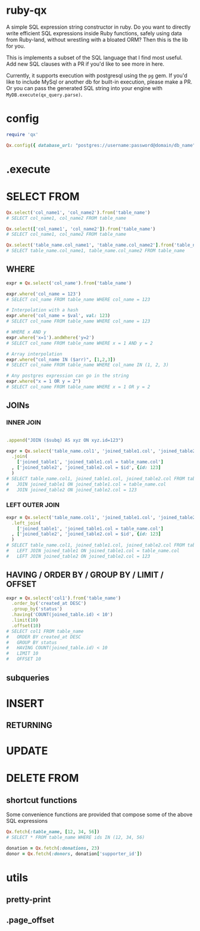 
# ruby-qx

A simple SQL expression string constructor in ruby. Do you want to directly write efficient SQL expressions inside Ruby functions, safely using data from Ruby-land, without wrestling with a bloated ORM? Then this is the lib for you.

This is implements a subset of the SQL language that I find most useful. Add new SQL clauses with a PR if you'd like to see more in here.

Currently, it supports execution with postgresql using the `pg` gem. If you'd like to include MySql or another db for built-in execution, please make a PR. Or you can pass the generated SQL string into your engine with `MyDB.execute(qx_query.parse)`.

# config

```rb
require 'qx'

Qx.config({ database_url: "postgres://username:password@domain/db_name" })
```

# .execute

# SELECT FROM


```rb
Qx.select('col_name1', 'col_name2').from('table_name')
# SELECT col_name1, col_name2 FROM table_name

Qx.select(['col_name1', 'col_name2']).from('table_name')
# SELECT col_name1, col_name2 FROM table_name

Qx.select('table_name.col_name1', 'table_name.col_name2'].from('table_name')
# SELECT table_name.col_name1, table_name.col_name2 FROM table_name
```

## WHERE

```rb
expr = Qx.select('col_name').from('table_name')

expr.where('col_name = 123')
# SELECT col_name FROM table_name WHERE col_name = 123

# Interpolation with a hash
expr.where('col_name = $val', val: 123)
# SELECT col_name FROM table_name WHERE col_name = 123

# WHERE x AND y
expr.where('x=1').andWhere('y=2') 
# SELECT col_name FROM table_name WHERE x = 1 AND y = 2

# Array interpolation
expr.where("col_name IN ($arr)", [1,2,3])
# SELECT col_name FROM table_name WHERE col_name IN (1, 2, 3)

# Any postgres expression can go in the string
expr.where("x = 1 OR y = 2")
# SELECT col_name FROM table_name WHERE x = 1 OR y = 2
```

## JOINs

### INNER JOIN

```rb

.append("JOIN ($subq) AS xyz ON xyz.id=123")

expr = Qx.select('table_name.col1', 'joined_table1.col', 'joined_table2.col').from(:table_name)
  .join(
    ['joined_table1', 'joined_table1.col = table_name.col']
  , ['joined_table2', 'joined_table2.col = $id', {id: 123]
  )
# SELECT table_name.col1, joined_table1.col, joined_table2.col FROM table_name
#   JOIN joined_table1 ON joined_table1.col = table_name.col
#   JOIN joined_table2 ON joined_table2.col = 123
```

### LEFT OUTER JOIN

```rb
expr = Qx.select('table_name.col1', 'joined_table1.col', 'joined_table2.col').from(:table_name)
  .left_join(
    ['joined_table1', 'joined_table1.col = table_name.col']
  , ['joined_table2', 'joined_table2.col = $id', {id: 123]
  )
# SELECT table_name.col1, joined_table1.col, joined_table2.col FROM table_name
#   LEFT JOIN joined_table1 ON joined_table1.col = table_name.col
#   LEFT JOIN joined_table2 ON joined_table2.col = 123
```

## HAVING / ORDER BY / GROUP BY / LIMIT / OFFSET

```rb
expr = Qx.select('col1').from('table_name')
  .order_by('created_at DESC')
  .group_by('status')
  .having('COUNT(joined_table.id) < 10')
  .limit(10)
  .offset(10)
# SELECT col1 FROM table_name
#   ORDER BY created_at DESC
#   GROUP BY status
#   HAVING COUNT(joined_table.id) < 10
#   LIMIT 10
#   OFFSET 10
```

## subqueries

# INSERT

## RETURNING

# UPDATE

# DELETE FROM

## shortcut functions

Some convenience functions are provided that compose some of the above SQL expressions

```rb
Qx.fetch(:table_name, [12, 34, 56])
# SELECT * FROM table_name WHERE ids IN (12, 34, 56)

donation = Qx.fetch(:donations, 23)
donor = Qx.fetch(:donors, donation['supporter_id'])
```

# utils

## pretty-print

## .page_offset

# 

